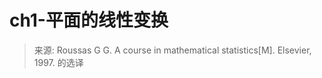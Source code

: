 # ch1-平面的线性变换

> 来源: Roussas G G. A course in mathematical statistics[M]. Elsevier, 1997. 的选译




<!--stackedit_data:
eyJoaXN0b3J5IjpbLTE5NTY4MjE2MDZdfQ==
-->